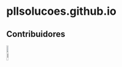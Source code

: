 # pllsolucoes.github.io




## Contribuidores

<a href="https://github.com/PLL-Solucoes/PLL-Solucoes.github.io/graphs/contributors">
  <img src="https://contributors-img.web.app/image?repo=PLL-Solucoes/PLL-Solucoes.github.io&max=500" alt="Lista de contribuidores" width="10%"/>
</a>
